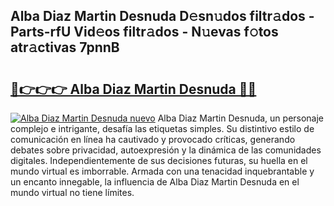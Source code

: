 ## Alba Diaz Martin Desnuda D𝚎sn𝚞dos filtr𝚊dos - Parts-rfU Vid𝚎os filtr𝚊dos - N𝚞evas f𝚘tos atr𝚊ctivas 7pnnB

# <h2><a href="http://mb7dx4h.tromn.icu/?c=Alba+Diaz+Martin+Desnuda">🔗👉👉👉 Alba Diaz Martin Desnuda 🔗🔗</a></h2>

[![Alba Diaz Martin Desnuda nuevo](https://i.imgur.com/pEAQMta.gif)](http://mb7dx4h.tromn.icu/?c=Alba+Diaz+Martin+Desnuda)
Alba Diaz Martin Desnuda, un personaje complejo e intrigante, desafía las etiquetas simples. Su distintivo estilo de comunicación en línea ha cautivado y provocado críticas, generando debates sobre privacidad, autoexpresión y la dinámica de las comunidades digitales. Independientemente de sus decisiones futuras, su huella en el mundo virtual es imborrable. Armada con una tenacidad inquebrantable y un encanto innegable, la influencia de Alba Diaz Martin Desnuda en el mundo virtual no tiene límites.
